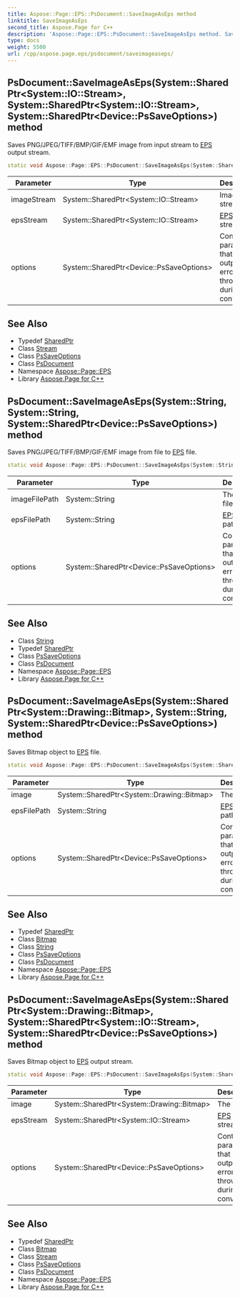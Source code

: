 ```yaml
---
title: Aspose::Page::EPS::PsDocument::SaveImageAsEps method
linktitle: SaveImageAsEps
second_title: Aspose.Page for C++
description: 'Aspose::Page::EPS::PsDocument::SaveImageAsEps method. Saves PNG/JPEG/TIFF/BMP/GIF/EMF image from input stream to EPS output stream in C++.'
type: docs
weight: 5500
url: /cpp/aspose.page.eps/psdocument/saveimageaseps/
---
```

## PsDocument::SaveImageAsEps(System::SharedPtr\<System::IO::Stream\>, System::SharedPtr\<System::IO::Stream\>, System::SharedPtr\<Device::PsSaveOptions\>) method


Saves PNG/JPEG/TIFF/BMP/GIF/EMF image from input stream to [EPS](../../) output stream.

```cpp
static void Aspose::Page::EPS::PsDocument::SaveImageAsEps(System::SharedPtr<System::IO::Stream> imageStream, System::SharedPtr<System::IO::Stream> epsStream, System::SharedPtr<Device::PsSaveOptions> options)
```


| Parameter | Type | Description |
| --- | --- | --- |
| imageStream | System::SharedPtr\<System::IO::Stream\> | Image input stream. |
| epsStream | System::SharedPtr\<System::IO::Stream\> | [EPS](../../) output stream. |
| options | System::SharedPtr\<Device::PsSaveOptions\> | Contains parameters that specify output of errors thrown during conversion. |

## See Also

* Typedef [SharedPtr](../../../system/sharedptr/)
* Class [Stream](../../../system.io/stream/)
* Class [PsSaveOptions](../../../aspose.page.eps.device/pssaveoptions/)
* Class [PsDocument](../)
* Namespace [Aspose::Page::EPS](../../)
* Library [Aspose.Page for C++](../../../)
## PsDocument::SaveImageAsEps(System::String, System::String, System::SharedPtr\<Device::PsSaveOptions\>) method


Saves PNG/JPEG/TIFF/BMP/GIF/EMF image from file to [EPS](../../) file.

```cpp
static void Aspose::Page::EPS::PsDocument::SaveImageAsEps(System::String imageFilePath, System::String epsFilePath, System::SharedPtr<Device::PsSaveOptions> options)
```


| Parameter | Type | Description |
| --- | --- | --- |
| imageFilePath | System::String | The image file path. |
| epsFilePath | System::String | [EPS](../../) file path. |
| options | System::SharedPtr\<Device::PsSaveOptions\> | Contains parameters that specify output of errors thrown during conversion. |

## See Also

* Class [String](../../../system/string/)
* Typedef [SharedPtr](../../../system/sharedptr/)
* Class [PsSaveOptions](../../../aspose.page.eps.device/pssaveoptions/)
* Class [PsDocument](../)
* Namespace [Aspose::Page::EPS](../../)
* Library [Aspose.Page for C++](../../../)
## PsDocument::SaveImageAsEps(System::SharedPtr\<System::Drawing::Bitmap\>, System::String, System::SharedPtr\<Device::PsSaveOptions\>) method


Saves Bitmap object to [EPS](../../) file.

```cpp
static void Aspose::Page::EPS::PsDocument::SaveImageAsEps(System::SharedPtr<System::Drawing::Bitmap> image, System::String epsFilePath, System::SharedPtr<Device::PsSaveOptions> options)
```


| Parameter | Type | Description |
| --- | --- | --- |
| image | System::SharedPtr\<System::Drawing::Bitmap\> | The image. |
| epsFilePath | System::String | [EPS](../../) file path. |
| options | System::SharedPtr\<Device::PsSaveOptions\> | Contains parameters that specify output of errors thrown during conversion. |

## See Also

* Typedef [SharedPtr](../../../system/sharedptr/)
* Class [Bitmap](../../../system.drawing/bitmap/)
* Class [String](../../../system/string/)
* Class [PsSaveOptions](../../../aspose.page.eps.device/pssaveoptions/)
* Class [PsDocument](../)
* Namespace [Aspose::Page::EPS](../../)
* Library [Aspose.Page for C++](../../../)
## PsDocument::SaveImageAsEps(System::SharedPtr\<System::Drawing::Bitmap\>, System::SharedPtr\<System::IO::Stream\>, System::SharedPtr\<Device::PsSaveOptions\>) method


Saves Bitmap object to [EPS](../../) output stream.

```cpp
static void Aspose::Page::EPS::PsDocument::SaveImageAsEps(System::SharedPtr<System::Drawing::Bitmap> image, System::SharedPtr<System::IO::Stream> epsStream, System::SharedPtr<Device::PsSaveOptions> options)
```


| Parameter | Type | Description |
| --- | --- | --- |
| image | System::SharedPtr\<System::Drawing::Bitmap\> | The image. |
| epsStream | System::SharedPtr\<System::IO::Stream\> | [EPS](../../) output stream. |
| options | System::SharedPtr\<Device::PsSaveOptions\> | Contains parameters that specify output of errors thrown during conversion. |

## See Also

* Typedef [SharedPtr](../../../system/sharedptr/)
* Class [Bitmap](../../../system.drawing/bitmap/)
* Class [Stream](../../../system.io/stream/)
* Class [PsSaveOptions](../../../aspose.page.eps.device/pssaveoptions/)
* Class [PsDocument](../)
* Namespace [Aspose::Page::EPS](../../)
* Library [Aspose.Page for C++](../../../)
